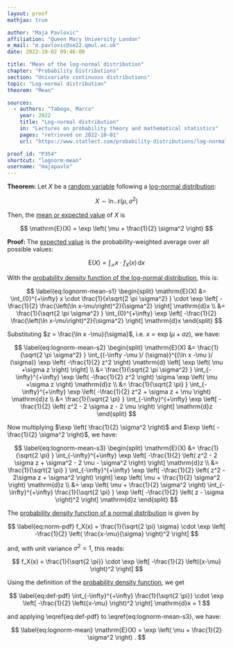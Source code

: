 ```yaml
---
layout: proof
mathjax: true

author: "Maja Pavlovic"
affiliation: "Queen Mary University London"
e_mail: "m.pavlovic@se22.qmul.ac.uk"
date: 2022-10-02 09:46:00

title: "Mean of the log-normal distribution"
chapter: "Probability Distributions"
section: "Univariate continuous distributions"
topic: "Log-normal distribution"
theorem: "Mean"

sources:
  - authors: "Taboga, Marco"
    year: 2022
    title: "Log-normal distribution"
    in: "Lectures on probability theory and mathematical statistics"
    pages: "retrieved on 2022-10-01"
    url: "https://www.statlect.com/probability-distributions/log-normal-distribution"

proof_id: "P354"
shortcut: "lognorm-mean"
username: "majapavlo"
---
```


**Theorem:** Let $X$ be a [random variable](/D/rvar) following a [log-normal distribution](/D/lognorm):

$$ \label{eq:lognorm}
X \sim \ln  \mathcal{N}(\mu, \sigma^2) 
$$

Then, the [mean or expected value](/D/mean) of $X$ is

$$
\mathrm{E}(X) = \exp \left( \mu + \frac{1}{2} \sigma^2 \right) 
$$


**Proof:** The [expected value](/D/mean) is the probability-weighted average over all possible values:

$$ \label{eq:mean}
\mathrm{E}(X) = \int_{\mathcal{X}} x \cdot f_X(x) \, \mathrm{d}x 
$$

With the [probability density function of the log-normal distribution](/P/lognorm-pdf), this is:

$$ \label{eq:lognorm-mean-s1}
\begin{split}
\mathrm{E}(X) &= \int_{0}^{+\infty} x \cdot \frac{1}{x\sqrt{2 \pi \sigma^2} } \cdot \exp \left[ -\frac{1}{2}  \frac{\left(\ln x-\mu\right)^2}{\sigma^2} \right]  \mathrm{d}x \\
&= \frac{1}{\sqrt{2 \pi \sigma^2} } \int_{0}^{+\infty} \exp \left[ -\frac{1}{2}  \frac{\left(\ln x-\mu\right)^2}{\sigma^2} \right] \mathrm{d}x
\end{split}
$$

Substituting $z = \frac{\ln x -\mu}{\sigma}$, i.e. $x = \exp \left( \mu + \sigma z \right )$, we have:

$$ \label{eq:lognorm-mean-s2}
\begin{split}
\mathrm{E}(X) &= \frac{1}{\sqrt{2 \pi \sigma^2} } \int_{(-\infty -\mu )/ (\sigma)}^{(\ln x -\mu )/ (\sigma)} \exp \left( -\frac{1}{2}  z^2 \right) \mathrm{d} \left[ \exp \left( \mu +\sigma z \right) \right] \\
&= \frac{1}{\sqrt{2 \pi \sigma^2} } \int_{-\infty}^{+\infty} \exp \left( -\frac{1}{2}  z^2 \right) \sigma \exp \left( \mu +\sigma z \right) \mathrm{d}z \\
&= \frac{1}{\sqrt{2 \pi} } \int_{-\infty}^{+\infty} \exp \left( -\frac{1}{2}  z^2 + \sigma z + \mu \right)  \mathrm{d}z \\
&= \frac{1}{\sqrt{2 \pi} } \int_{-\infty}^{+\infty} \exp \left[  -\frac{1}{2} \left(  z^2  - 2 \sigma z - 2 \mu \right) \right]  \mathrm{d}z
\end{split}
$$

Now multiplying $\exp \left( \frac{1}{2} \sigma^2 \right)$ and $\exp \left( -\frac{1}{2} \sigma^2 \right)$, we have:

$$ \label{eq:lognorm-mean-s3}
\begin{split}
\mathrm{E}(X) &= \frac{1}{\sqrt{2 \pi} } \int_{-\infty}^{+\infty} \exp \left[  -\frac{1}{2} \left(  z^2  - 2 \sigma z + \sigma^2 - 2 \mu - \sigma^2 \right) \right]  \mathrm{d}z \\
&= \frac{1}{\sqrt{2 \pi} } \int_{-\infty}^{+\infty} \exp \left[ -\frac{1}{2} \left( z^2 - 2\sigma z + \sigma^2 \right) \right] \exp \left( \mu + \frac{1}{2} \sigma^2  \right) \mathrm{d}z \\
&= \exp \left( \mu + \frac{1}{2} \sigma^2  \right) \int_{-\infty}^{+\infty} \frac{1}{\sqrt{2 \pi} } \exp \left[ -\frac{1}{2} \left( z - \sigma \right)^2 \right] \mathrm{d}z
\end{split}
$$

The [probability density function of a normal distribution](/P/norm-pdf) is given by

$$ \label{eq:norm-pdf}
f_X(x) = \frac{1}{\sqrt{2 \pi} \sigma} \cdot \exp \left[ -\frac{1}{2} \left( \frac{x-\mu}{\sigma} \right)^2 \right]
$$

and, with unit variance $\sigma^2 = 1$, this reads:

$$
f_X(x) = \frac{1}{\sqrt{2 \pi}} \cdot \exp \left[ -\frac{1}{2} \left({x-\mu} \right)^2 \right]
$$

Using the definition of the [probability density function](/D/pdf), we get

$$ \label{eq:def-pdf}
\int_{-\infty}^{+\infty} \frac{1}{\sqrt{2 \pi}} \cdot \exp \left[ -\frac{1}{2} \left({x-\mu} \right)^2 \right]  \mathrm{d}x  = 1
$$

and applying \eqref{eq:def-pdf} to \eqref{eq:lognorm-mean-s3}, we have:

$$ \label{eq:lognorm-mean}
\mathrm{E}(X) = \exp \left( \mu + \frac{1}{2} \sigma^2  \right) .
$$